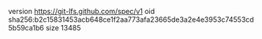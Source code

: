 version https://git-lfs.github.com/spec/v1
oid sha256:b2c15831453acb648ce1f2aa773afa23665de3a2e4e3953c74553cd5b59ca1b6
size 13485

